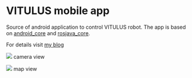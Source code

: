 # VITULUS mobile app

Source of android application to control VITULUS robot. The app is based on [android_core](https://github.com/rosjava/android_core) and [rosjava_core](https://github.com/rosjava/rosjava_core).

For details visit [my blog](https://lacina.dev/blog/how-install-android-studio-and-android-core-based-vitulus-app-ubuntu-2004/)

![](https://gitlab.lacina.dev/vitulus/android_core/-/raw/master/img/android_vitulus_control_cam.png)
camera view

![](https://gitlab.lacina.dev/vitulus/android_core/-/raw/master/img/android_vitulus_control_map.png)
map view

